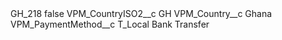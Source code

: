 <?xml version="1.0" encoding="UTF-8"?>
<CustomMetadata xmlns="http://soap.sforce.com/2006/04/metadata" xmlns:xsi="http://www.w3.org/2001/XMLSchema-instance" xmlns:xsd="http://www.w3.org/2001/XMLSchema">
    <label>GH_218</label>
    <protected>false</protected>
    <values>
        <field>VPM_CountryISO2__c</field>
        <value xsi:type="xsd:string">GH</value>
    </values>
    <values>
        <field>VPM_Country__c</field>
        <value xsi:type="xsd:string">Ghana</value>
    </values>
    <values>
        <field>VPM_PaymentMethod__c</field>
        <value xsi:type="xsd:string">T_Local Bank Transfer</value>
    </values>
</CustomMetadata>
